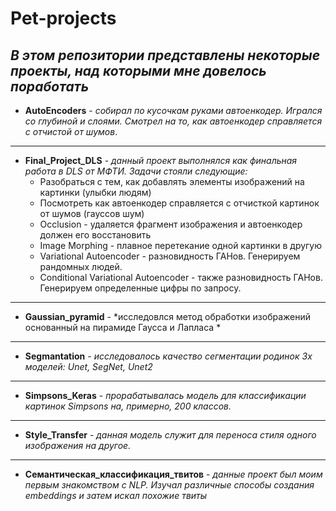 # Pet-projects
*В этом репозитории представлены некоторые проекты, над которыми мне довелось поработать*    
---
+ **AutoEncoders** - *собирал по кусочкам руками автоенкодер. Игрался со глубиной и слоями. Смотрел на то, как автоенкодер справляется с отчистой от шумов*.   
--- 
+ **Final_Project_DLS** - *данный проект выполнялся как финальная работа в DLS от МФТИ. Задачи стояли следующие:*   
  * Разобраться с тем, как добавлять элементы изображений на картинки (улыбки людям)
  * Посмотреть как автоенкодер справляется с отчисткой картинок от шумов (гауссов шум)
  * Occlusion - удаляется фрагмент изображения и автоенкодер должен его восстановить
  * Image Morphing - плавное перетекание одной картинки в другую
  * Variational Autoencoder - разновидность ГАНов. Генерируем рандомных людей.
  * Conditional Variational Autoencoder - также разновидность ГАНов. Генерируем определенные цифры по запросу.    
---
+ **Gaussian_pyramid** - *исследовлся метод обработки изображений основанный на пирамиде Гаусса и Лапласа *
---      
+ **Segmantation** - *исследовалось качество сегментации родинок 3х моделей: Unet, SegNet, Unet2*     
---
+ **Simpsons_Keras** - *прорабатывалась модель для классификации картинок Simpsons на, примерно, 200 классов.*
---
+ **Style_Transfer** - *данная модель служит для переноса стиля одного изображения на другое.*   
---
+ **Семантическая_классификация_твитов** - *данные проект был моим первым знакомством с NLP. Изучал различные способы создания embeddings и затем искал похожие твиты*      
